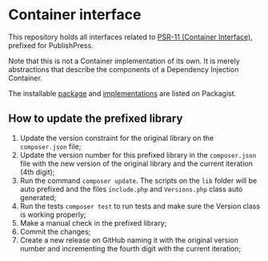 Container interface
==============

This repository holds all interfaces related to [PSR-11 (Container Interface)][psr-url], prefixed for PublishPress.

Note that this is not a Container implementation of its own. It is merely abstractions that describe the components of a Dependency Injection Container.

The installable [package][package-url] and [implementations][implementation-url] are listed on Packagist.

[psr-url]: https://www.php-fig.org/psr/psr-11/
[package-url]: https://packagist.org/packages/psr/container
[implementation-url]: https://packagist.org/providers/psr/container-implementation

## How to update the prefixed library

1. Update the version constraint for the original library on the `composer.json` file;
2. Update the version number for this prefixed library in the `composer.json` file with the new version of the original library and the current iteration (4th digit);
3. Run the command `composer update`. The scripts on the `lib` folder will be auto prefixed and the files `include.php` and `Versions.php` class auto generated;
4. Run the tests `composer test` to run tests and make sure the Version class is working properly;
5. Make a manual check in the prefixed library;
6. Commit the changes;
7. Create a new release on GitHub naming it with the original version number and incrementing the fourth digit with the current iteration;
